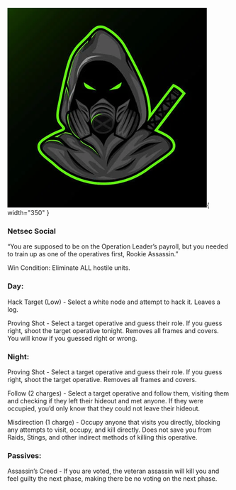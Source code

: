 ![rookieassassin.png](Images/rookieassassin.png){ width="350" }

### **Netsec Social**

“You are supposed to be on the Operation Leader’s payroll, but you needed to train up as one of the operatives first, Rookie Assassin.”

Win Condition: Eliminate ALL hostile units.

### **Day:**

Hack Target (Low) - Select a white node and attempt to hack it. Leaves a log.

Proving Shot - Select a target operative and guess their role. If you guess right, shoot the target operative tonight. Removes all frames and covers. You will know if you guessed right or wrong.

### **Night:**

Proving Shot - Select a target operative and guess their role. If you guess right, shoot the target operative. Removes all frames and covers.

Follow (2 charges) - Select a target operative and follow them, visiting them and checking if they left their hideout and met anyone. If they were occupied, you’d only know that they could not leave their hideout.

Misdirection (1 charge) - Occupy anyone that visits you directly, blocking any attempts to visit, occupy, and kill directly. Does not save you from Raids, Stings, and other indirect methods of killing this operative.

### **Passives:**

Assassin’s Creed - If you are voted, the veteran assassin will kill you and feel guilty the next phase, making there be no voting on the next phase.
